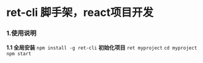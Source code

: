 # ret-cli 脚手架，react项目开发
### 1.使用说明
__1.1 全局安装__
`npm install -g ret-cli`
__初始化项目__
`ret myproject`
`cd myproject`
`npm start`
